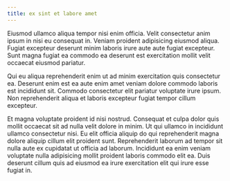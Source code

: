 ```yaml
---
title: ex sint et labore amet
---
```


Eiusmod ullamco aliqua tempor nisi enim officia. Velit consectetur anim ipsum in nisi eu consequat in. Veniam proident adipisicing eiusmod aliqua. Fugiat excepteur deserunt minim laboris irure aute aute fugiat excepteur. Sunt magna fugiat ea commodo ea deserunt est exercitation mollit velit occaecat eiusmod pariatur.

Qui eu aliqua reprehenderit enim ut ad minim exercitation quis consectetur ea. Deserunt enim est ea aute enim amet veniam dolore commodo laboris est incididunt sit. Commodo consectetur elit pariatur voluptate irure ipsum. Non reprehenderit aliqua et laboris excepteur fugiat tempor cillum excepteur.

Et magna voluptate proident id nisi nostrud. Consequat et culpa dolor quis mollit occaecat sit ad nulla velit dolore in minim. Ut qui ullamco in incididunt ullamco consectetur nisi. Eu elit officia aliquip do qui reprehenderit magna dolore aliquip cillum elit proident sunt. Reprehenderit laborum ad tempor sit nulla aute ex cupidatat ut officia ad laborum. Incididunt ea enim veniam voluptate nulla adipisicing mollit proident laboris commodo elit ea. Duis deserunt cillum quis ad eiusmod ea irure exercitation elit qui irure esse fugiat in.
